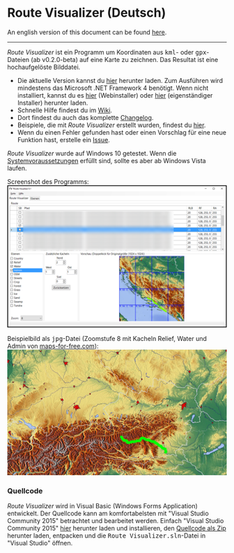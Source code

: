 # Route Visualizer (Deutsch)

An english version of this document can be found [here](https://github.com/DAccord/Route-Visualizer/blob/master/README_EN.md).

***

*Route Visualizer* ist ein Programm um Koordinaten aus <tt>kml</tt>- oder <tt>gpx</tt>-Dateien (ab v0.2.0-beta) auf eine Karte zu zeichnen. Das Resultat ist eine hochaufgelöste Bilddatei.

* Die aktuelle Version kannst du [hier](https://github.com/DAccord/Route-Visualizer/releases/latest) herunter laden. Zum Ausführen wird mindestens das Microsoft .NET Framework 4 benötigt. Wenn nicht installiert, kannst du es [hier](https://www.microsoft.com/de-de/download/details.aspx?id=17851) (Webinstaller) oder [hier](https://www.microsoft.com/de-de/download/details.aspx?id=17718) (eigenständiger Installer) herunter laden.
* Schnelle Hilfe findest du im [Wiki](https://github.com/DAccord/Route-Visualizer/wiki).
* Dort findest du auch das komplette [Changelog](https://github.com/DAccord/Route-Visualizer/wiki/Changelog).
* Beispiele, die mit *Route Visualizer* erstellt wurden, findest du [hier](https://github.com/DAccord/Route-Visualizer/wiki/Beispiele).
* Wenn du einen Fehler gefunden hast oder einen Vorschlag für eine neue Funktion hast, erstelle ein [Issue](https://github.com/DAccord/Route-Visualizer/issues).

*Route Visualizer* wurde auf Windows 10 getestet. Wenn die [Systemvoraussetzungen](https://github.com/DAccord/Route-Visualizer/wiki/Systemvoraussetzungen) erfüllt sind, sollte es aber ab Windows Vista laufen.

Screenshot des Programms:  
![Screenshot](https://raw.githubusercontent.com/DAccord/Route-Visualizer/master/Route%20Visualizer/Help/Images/Screenshot.png)

Beispielbild als <tt>jpg</tt>-Datei (Zoomstufe 8 mit Kacheln Relief, Water und Admin von [maps-for-free.com](http://maps-for-free.com/)):
![Beispielbild](https://raw.githubusercontent.com/DAccord/Route-Visualizer/master/Route%20Visualizer/Help/Images/Testbild.jpg)

### Quellcode
*Route Visualizer* wird in Visual Basic (Windows Forms Application) entwickelt. Der Quellcode kann am komfortabelsten mit "Visual Studio Community 2015" betrachtet und bearbeitet werden. Einfach "Visual Studio Community 2015" [hier](https://www.visualstudio.com/de-de/downloads/download-visual-studio-vs.aspx) herunter laden und installieren, den [Quellcode als Zip](https://github.com/DAccord/Route-Visualizer/archive/master.zip) herunter laden, entpacken und die <tt>Route Visualizer.sln</tt>-Datei in "Visual Studio" öffnen.
